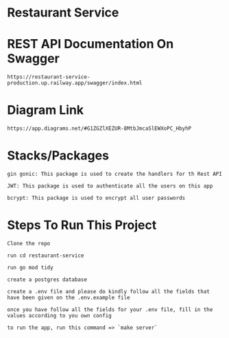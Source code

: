 # Restaurant Service


# REST API Documentation On Swagger

```
https://restaurant-service-production.up.railway.app/swagger/index.html
```

# Diagram Link

```
https://app.diagrams.net/#G1ZGZlXEZUR-8MtbJmcaSlEWXoPC_HbyhP
```

# Stacks/Packages

```
gin gonic: This package is used to create the handlers for th Rest API

JWT: This package is used to authenticate all the users on this app

bcrypt: This package is used to encrypt all user passwords

```


# Steps To Run This Project

```
Clone the repo

run cd restaurant-service

run go mod tidy

create a postgres database

create a .env file and please do kindly follow all the fields that have been given on the .env.example file

once you have follow all the fields for your .env file, fill in the values according to you own config

to run the app, run this command => `make server`

```
